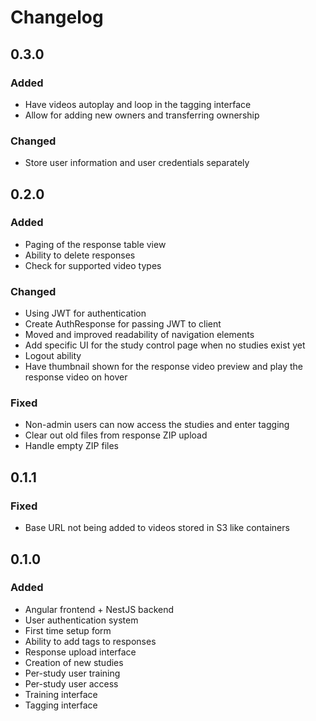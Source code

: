 # Changelog

## 0.3.0

### Added

* Have videos autoplay and loop in the tagging interface
* Allow for adding new owners and transferring ownership

### Changed

* Store user information and user credentials separately

## 0.2.0

### Added

* Paging of the response table view
* Ability to delete responses
* Check for supported video types

### Changed

* Using JWT for authentication
* Create AuthResponse for passing JWT to client
* Moved and improved readability of navigation elements
* Add specific UI for the study control page when no studies exist yet
* Logout ability
* Have thumbnail shown for the response video preview and play the response video on hover

### Fixed

* Non-admin users can now access the studies and enter tagging
* Clear out old files from response ZIP upload
* Handle empty ZIP files

## 0.1.1

### Fixed

* Base URL not being added to videos stored in S3 like containers

## 0.1.0

### Added

* Angular frontend + NestJS backend
* User authentication system
* First time setup form
* Ability to add tags to responses
* Response upload interface
* Creation of new studies
* Per-study user training
* Per-study user access
* Training interface
* Tagging interface
